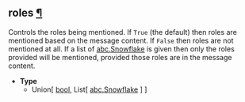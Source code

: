 ## roles [¶](https://discordpy.readthedocs.io/en/stable/api.html#discord.AllowedMentions.roles)
Controls the roles being mentioned. 
If `True` (the default) then roles are mentioned based on the message content. 
If `False` then roles are not mentioned at all. 
If a list of [abc.Snowflake](discord/Abstract%20Base%20Classes/Snowflake/Snowflake) is given then only the roles provided will be mentioned, provided those roles are in the message content.

- **Type**
	- Union[ [bool](https://docs.python.org/3/library/functions.html#bool), List[ [abc.Snowflake](discord/Abstract%20Base%20Classes/Snowflake/Snowflake) ] ]


